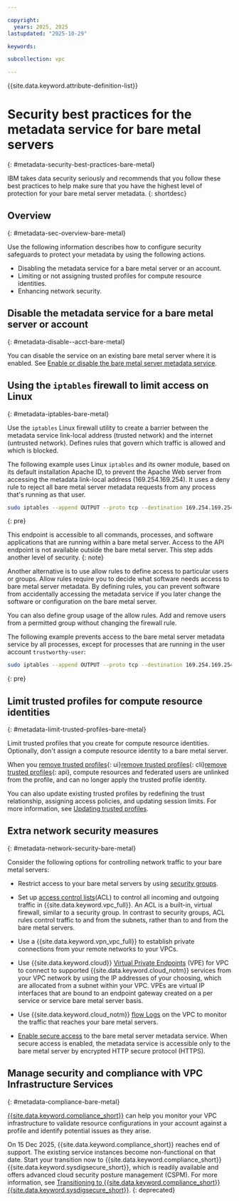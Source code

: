 ```yaml
---

copyright:
  years: 2025, 2025
lastupdated: "2025-10-29"

keywords:

subcollection: vpc

---
```


{{site.data.keyword.attribute-definition-list}}

# Security best practices for the metadata service for bare metal servers
{: #metadata-security-best-practices-bare-metal}

IBM takes data security seriously and recommends that you follow these best practices to help make sure that you have the highest level of protection for your bare metal server metadata.
{: shortdesc}

## Overview
{: #metadata-sec-overview-bare-metal}

Use the following information describes how to configure security safeguards to protect your metadata by using the following actions.

* Disabling the metadata service for a bare metal server or an account.
* Limiting or not assigning trusted profiles for compute resource identities.
* Enhancing network security.

## Disable the metadata service for a bare metal server or account
{: #metadata-disable--acct-bare-metal}

You can disable the service on an existing bare metal server where it is enabled. See [Enable or disable the bare metal server metadata service](/docs/vpc?topic=vpc-configure-metadata-service-bare-metal#metadata-service-enable-bare-metal).

## Using the `iptables` firewall to limit access on Linux
{: #metadata-iptables-bare-metal}

Use the `iptables` Linux firewall utility to create a barrier between the metadata service link-local address (trusted network) and the internet (untrusted network). Defines rules that govern which traffic is allowed and which is blocked.

The following example uses Linux `iptables` and its owner module, based on its default installation Apache ID, to prevent the Apache Web server from accessing the metadata link-local address (169.254.169.254). It uses a deny rule to reject all bare metal server metadata requests from any process that's running as that user.

```sh
sudo iptables --append OUTPUT --proto tcp --destination 169.254.169.254 --match owner --uid-owner apache --jump REJECT
```
{: pre}

 This endpoint is accessible to all commands, processes, and software applications that are running within a bare metal server. Access to the API endpoint is not available outside the bare metal server. This step adds another level of security.
 {: note}

Another alternative is to use allow rules to define access to particular users or groups. Allow rules require you to decide what software needs access to bare metal server metadata. By defining rules, you can prevent software from accidentally accessing the metadata service if you later change the software or configuration on the bare metal server.

You can also define group usage of the allow rules. Add and remove users from a permitted group without changing the firewall rule.

The following example prevents access to the bare metal server metadata service by all processes, except for processes that are running in the user account `trustworthy-user`:

```sh
sudo iptables --append OUTPUT --proto tcp --destination 169.254.169.254 --match owner ! --uid-owner trustworthy-user --jump REJECT
```
{: pre}

## Limit trusted profiles for compute resource identities
{: #metadata-limit-trusted-profiles-bare-metal}

Limit trusted profiles that you create for compute resource identities. Optionally, don't assign a compute resource identity to a bare metal server.

When you [remove trusted profiles](/docs/account?topic=account-trusted-profile-update&interface=ui#remove-tp-console){: ui}[remove trusted profiles](/docs/account?topic=account-trusted-profile-update&interface=cli#remove-tp-cli){: cli}[remove trusted profiles](/docs/account?topic=account-trusted-profile-update&interface=api#remove-tp-api){: api}, compute resources and federated users are unlinked from the profile, and can no longer apply the trusted profile identity.

You can also update existing trusted profiles by redefining the trust relationship, assigning access policies, and updating session limits. For more information, see [Updating trusted profiles](/docs/account?topic=account-trusted-profile-update).

## Extra network security measures
{: #metadata-network-security-bare-metal}

Consider the following options for controlling network traffic to your bare metal servers:

* Restrict access to your bare metal servers by using [security groups](/docs/vpc?topic=vpc-configuring-the-security-group).

* Set up [access control lists](/docs/vpc?topic=vpc-using-acls)(ACL) to control all incoming and outgoing traffic in {{site.data.keyword.vpc_full}}. An ACL is a built-in, virtual firewall, similar to a security group. In contrast to security groups, ACL rules control traffic to and from the subnets, rather than to and from the bare metal servers.

* Use a {{site.data.keyword.vpn_vpc_full}} to establish private connections from your remote networks to your VPCs.

* Use {{site.data.keyword.cloud}} [Virtual Private Endpoints](/docs/vpc?topic=vpc-about-vpe) (VPE) for VPC to connect to supported {{site.data.keyword.cloud_notm}} services from your VPC network by using the IP addresses of your choosing, which are allocated from a subnet within your VPC. VPEs are virtual IP interfaces that are bound to an endpoint gateway created on a per service or service bare metal server basis.

* Use {{site.data.keyword.cloud_notm}} [flow Logs](/docs/vpc?topic=vpc-flow-logs) on the VPC to monitor the traffic that reaches your bare metal servers.

* [Enable secure access](/docs/vpc?topic=vpc-imd-configure-service&interface=ui#secure-access-ui) to the bare metal server metadata service. When secure access is enabled, the metadata service is accessible only to the bare metal server by encrypted HTTP secure protocol (HTTPS).

## Manage security and compliance with VPC Infrastructure Services
{: #metadata-compliance-bare-metal}

[{{site.data.keyword.compliance_short}}](/docs/security-compliance?topic=security-compliance-getting-started) can help you monitor your VPC infrastructure to validate resource configurations in your account against a profile and identify potential issues as they arise.

On 15 Dec 2025, {{site.data.keyword.compliance_short}} reaches end of support. The existing service instances become non-functional on that date. Start your transition now to {{site.data.keyword.compliance_short}} {{site.data.keyword.sysdigsecure_short}}, which is readily available and offers advanced cloud security posture management (CSPM). For more information, see [Transitioning to {{site.data.keyword.compliance_short}} {{site.data.keyword.sysdigsecure_short}}](/docs/security-compliance?topic=security-compliance-scc-transition).
{: deprecated}
